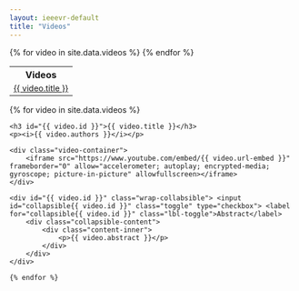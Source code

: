```yaml
---
layout: ieeevr-default
title: "Videos"
---
```


<link rel="stylesheet" href="{{ '/assets/css/tableStyles.css' | relative_url }}">

<div>
    <table class="styled-table">
        <tr>
            <th>Videos</th>
        </tr>
        {% for video in site.data.videos %}
        <tr>
            <td style="font-size: 0.9em;"><a href="#{{ video.id }}">{{ video.title }}</a></td>
        </tr>
        {% endfor %}
    </table>
</div>

<div>
    {% for video in site.data.videos %}

    <h3 id="{{ video.id }}">{{ video.title }}</h3>
    <p><i>{{ video.authors }}</i></p>

    <div class="video-container">
        <iframe src="https://www.youtube.com/embed/{{ video.url-embed }}" frameborder="0" allow="accelerometer; autoplay; encrypted-media; gyroscope; picture-in-picture" allowfullscreen></iframe>
    </div>
    
    <div id="{{ video.id }}" class="wrap-collabsible"> <input id="collapsible{{ video.id }}" class="toggle" type="checkbox"> <label for="collapsible{{ video.id }}" class="lbl-toggle">Abstract</label>
        <div class="collapsible-content">
            <div class="content-inner">
                <p>{{ video.abstract }}</p>
            </div>
        </div>
    </div>

    {% endfor %}
</div>